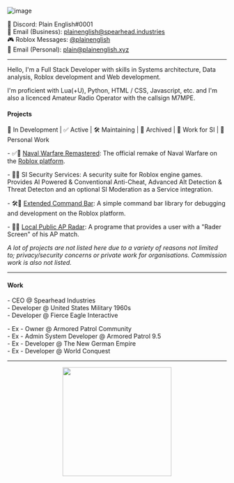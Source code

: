 ![image](https://user-images.githubusercontent.com/20248750/219109790-22b129e4-88eb-4f8b-8e3e-6be03ecc47a5.png)

💬 Discord: Plain English#0001\
📧 Email (Business): plainenglish@spearhead.industries\
🎮 Roblox Messages: [@plainenglish](https://www.roblox.com/users/56098303/profile)\
📧 Email (Personal): plain@plainenglish.xyz

<hr/>

Hello, I'm a Full Stack Developer with skills in Systems architecture, Data analysis, Roblox development and Web development.

I'm proficient with Lua(+U), Python, HTML / CSS, Javascript, etc. and I'm also a licenced Amateur Radio Operator with the callsign M7MPE.

#### Projects
🚧 In Development | ✅ Active | 🛠 Maintaining | 💾 Archived | 🏢 Work for SI | 🧑 Personal Work

\- ✅🏢 [Naval Warfare Remastered](https://www.roblox.com/groups/6463427/Naval-Warfare-Remastered#!/about): The official remake of Naval Warfare on the [Roblox platform](https://corp.roblox.com/).

\- 🚧🏢 SI Security Services: A security suite for Roblox engine games. Provides AI Powered & Conventional Anti-Cheat, Advanced Alt Detection & Threat Detecton and an optional SI Moderation as a Service integration.

\- 🛠🧑 [Extended Command Bar](https://github.com/plainenglishh/Extended-Command-Bar): A simple command bar library for debugging and development on the Roblox platform.

\- 💾🧑 [Local Public AP Radar](https://github.com/plainenglishh/Local-Public-Armored-Patrol-Radar): A programe that provides a user with a "Rader Screen" of his AP match.

*A lot of projects are not listed here due to a variety of reasons not limited to; privacy/security concerns or private work for organisations. Commission work is also not listed.*

<hr/>

#### Work
\- CEO @ Spearhead Industries\
\- Developer @ United States Military 1960s\
\- Developer @ Fierce Eagle Interactive

\- Ex - Owner @ Armored Patrol Community\
\- Ex - Admin System Developer @ Armored Patrol 9.5\
\- Ex - Developer @ The New German Empire\
\- Ex - Developer @ World Conquest

<hr/>

<p align="center">
  <img width="250" src="https://cdn.discordapp.com/attachments/1064284637632933890/1075475353977507921/Logo_Pride_Text.png">
</p>
